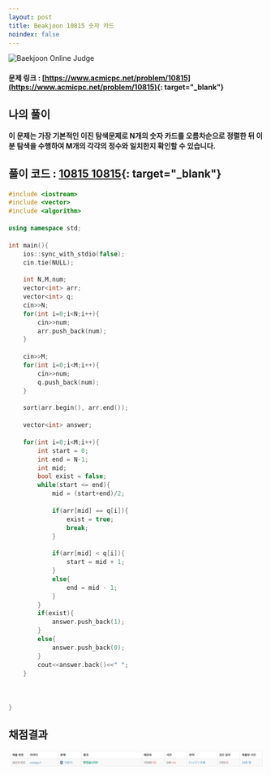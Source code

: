 ```yaml
---
layout: post
title: Beakjoon 10815 숫자 카드
noindex: false
---
```


![Baekjoon Online Judge](https://onlinejudgeimages.s3-ap-northeast-1.amazonaws.com/images/boj-og-1200.png)

#### 문제 링크 : [https://www.acmicpc.net/problem/10815](https://www.acmicpc.net/problem/10815){: target="_blank"}


## 나의 풀이
__이 문제는 가장 기본적인 이진 탐색문제로 N개의 숫자 카드를 오름차순으로 정렬한 뒤 이분 탐색을 수행하여 M개의 각각의 정수와 일치한지 확인할 수 있습니다.__

## 풀이 코드 : [10815 10815](https://github.com/sun-pyo/algorithm/blob/main/Beakjoon/10815.cpp){: target="_blank"}

```c++
#include <iostream>
#include <vector>
#include <algorithm>

using namespace std;

int main(){
    ios::sync_with_stdio(false);
    cin.tie(NULL);

    int N,M,num;
    vector<int> arr;
    vector<int> q;
    cin>>N;
    for(int i=0;i<N;i++){
        cin>>num;
        arr.push_back(num);
    }

    cin>>M;
    for(int i=0;i<M;i++){
        cin>>num;
        q.push_back(num);
    }
    
    sort(arr.begin(), arr.end());

    vector<int> answer;

    for(int i=0;i<M;i++){
        int start = 0;
        int end = N-1;
        int mid;
        bool exist = false;
        while(start <= end){
            mid = (start+end)/2;

            if(arr[mid] == q[i]){
                exist = true;
                break;
            }

            if(arr[mid] < q[i]){
                start = mid + 1;
            }
            else{
                end = mid - 1;
            }
        }
        if(exist){
            answer.push_back(1);
        }
        else{
            answer.push_back(0);
        }
        cout<<answer.back()<<" ";
    }

    

}
```


## 채점결과
![49993](\algorithm\img\beakjoon_10815.PNG)
